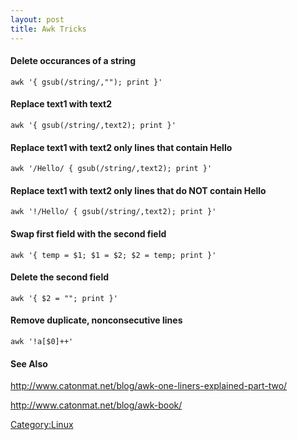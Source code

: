 ```yaml
---
layout: post 
title: Awk Tricks
---
```


#### Delete occurances of a string

    awk '{ gsub(/string/,""); print }'

#### Replace text1 with text2

    awk '{ gsub(/string/,text2); print }'

#### Replace text1 with text2 only lines that contain Hello

    awk '/Hello/ { gsub(/string/,text2); print }'

#### Replace text1 with text2 only lines that do NOT contain Hello

    awk '!/Hello/ { gsub(/string/,text2); print }'

#### Swap first field with the second field

    awk '{ temp = $1; $1 = $2; $2 = temp; print }'

#### Delete the second field

    awk '{ $2 = ""; print }'

#### Remove duplicate, nonconsecutive lines

    awk '!a[$0]++'

#### See Also

<http://www.catonmat.net/blog/awk-one-liners-explained-part-two/>

<http://www.catonmat.net/blog/awk-book/>

[Category:Linux](Category:Linux "wikilink")
